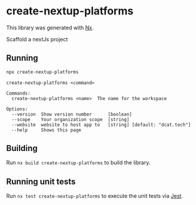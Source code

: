# create-nextup-platforms

This library was generated with [Nx](https://nx.dev).

Scaffold a nextJs project

## Running

```bash
npx create-nextup-platforms
```

```
create-nextup-platforms <command>

Commands:
  create-nextup-platforms <name>  The name for the workspace

Options:
  --version  Show version number      [boolean]
  --scope    Your organization scope  [string]
  --website  website to host app to   [string] [default: "dcat.tech"]
  --help     Shows this page
```


## Building

Run `nx build create-nextup-platforms` to build the library.

## Running unit tests

Run `nx test create-nextup-platforms` to execute the unit tests via [Jest](https://jestjs.io).
